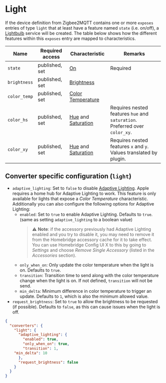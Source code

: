 # Light

If the device definition from Zigbee2MQTT contains one or more `exposes` entries of type `light` that at least have a feature named `state` (i.e. on/off), a [Lightbulb](https://developers.homebridge.io/#/service/Lightbulb) service will be created.
The table below shows how the different features within this `exposes` entry are mapped to characteristics.

| Name | Required access | Characteristic | Remarks |
|-|-|-|-|
| `state` | published, set | [On](https://developers.homebridge.io/#/characteristic/On) | Required |
| `brightness` | published, set | [Brightness](https://developers.homebridge.io/#/characteristic/Brightness) | |
| `color_temp` | published, set | [Color Temperature](https://developers.homebridge.io/#/characteristic/ColorTemperature) | |
| `color_hs` | published, set | [Hue](https://developers.homebridge.io/#/characteristic/Hue) and [Saturation](https://developers.homebridge.io/#/characteristic/Saturation) | Requires nested features `hue` and `saturation`. Preferred over `color_xy`. |
| `color_xy` | published, set | [Hue](https://developers.homebridge.io/#/characteristic/Hue) and [Saturation](https://developers.homebridge.io/#/characteristic/Saturation) | Requires nested features `x` and `y`. Values translated by plugin. |

## Converter specific configuration (`light`)

- `adaptive_lighting`: Set to `false` to disable [Adaptive Lighting](https://support.apple.com/guide/iphone/control-accessories-iph0a717a8fd/ios#iph79e72e212). Apple requires a home hub for Adaptive Lighting to work. This feature is only available for lights that expose a *Color Temperature* characteristic.
  Additionally you can also configure the following options for Adaptive Lighting:
  - `enabled`: Set to `true` to enable Adaptive Lighting. Defaults to `true`. (same as setting `adaptive_lighting` to a boolean value)
    > ⚠️ **Note**: if the accessory previously had Adaptive Lighting enabled and you try to disable it, you may need to remove it from the Homebridge accessory cache for it to take effect.
    > You can use Homebridge Config UI X to this by going to _Settings_ and choose _Remove Single Accessory_ (listed in the _Accessories_ section).
  - `only_when_on`: Only update the color temperature when the light is on. Defaults to `true`.
  - `transition`: Transition time to send along with the color temperature change when the light is on. If not defined, `transition` will not be send.
  - `min_delta`: Minimum difference in color temperature to trigger an update. Defaults to `1`, which is also the minimum allowed value.
- `request_brightness`: Set to `true` to allow the brightness to be requested (if possible). Defaults to `false`, as this can cause issues when the light is off.

```json
{
  "converters": {
    "light": {
      "adaptive_lighting": {
        "enabled": true,
        "only_when_on": true,
        "transition": 1,
	"min_delta": 10
      },
      "request_brightness": false
    }
  }
}
```

